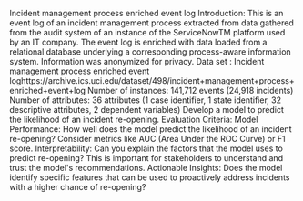 Incident management process enriched event log 
Introduction:
This is an event log of an incident management process extracted from data gathered from the audit system of an instance of the ServiceNowTM platform used by an IT company. The event log is enriched with data loaded from a relational database underlying a corresponding process-aware information system. Information was anonymized for privacy.
Data set : Incident management process enriched event loghttps://archive.ics.uci.edu/dataset/498/incident+management+process+enriched+event+log
Number of instances: 141,712 events (24,918 incidents)
Number of attributes: 36 attributes (1 case identifier, 1 state identifier, 32 descriptive attributes, 2 dependent variables)
Develop a model to predict the likelihood of an incident re-opening.
Evaluation Criteria:
Model Performance:  How well does the model predict the likelihood of an incident re-opening? Consider metrics like AUC (Area Under the ROC Curve) or F1 score. 
Interpretability: Can you explain the factors that the model uses to predict re-opening? This is important for stakeholders to understand and trust the model's recommendations.
Actionable Insights:  Does the model identify specific features that can be used to proactively address incidents with a higher chance of re-opening?
